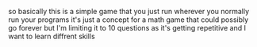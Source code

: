 so basically this is a simple game that you just run wherever you normally run your programs it's just a concept for a math game that could possibly go forever but I'm limiting it to 10 questions as it's getting repetitive and I want to learn diffrent skills 
